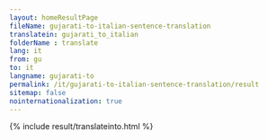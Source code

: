 ```yaml
---
layout: homeResultPage
fileName: gujarati-to-italian-sentence-translation
translatein: gujarati_to_italian
folderName : translate
lang: it
from: gu
to: it
langname: gujarati-to
permalink: /it/gujarati-to-italian-sentence-translation/result
sitemap: false
nointernationalization: true
---
```

{% include result/translateinto.html %}

<script src="/js/result/translation.js" data-foldername="{{page.folderName}}" data-lang="{{page.lang}}"></script>
